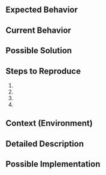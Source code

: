<!--- Provide a general summary of the issue in the Title above -->

<!--- Required --->
## Expected Behavior
<!--- Tell us what should happen -->

<!--- Required --->
## Current Behavior
<!--- Tell us what happens instead of the expected behavior -->


<!--- Optional --->
## Possible Solution
<!--- Not obligatory, but suggest a fix/reason for the bug, -->

<!--- Optional --->
## Steps to Reproduce
<!--- Provide a link to a live example, or an unambiguous set of steps to -->
<!--- reproduce this bug. Include code to reproduce, if relevant -->
1.
2.
3.
4.

<!--- Optional --->
## Context (Environment)
<!--- How has this issue affected you? What are you trying to accomplish? -->
<!--- Providing context helps us come up with a solution that is most useful in the real world -->

<!--- Provide a general summary of the issue in the Title above -->

<!--- Optional --->
## Detailed Description
<!--- Provide a detailed description of the change or addition you are proposing -->

<!--- Optional --->
## Possible Implementation
<!--- Not obligatory, but suggest an idea for implementing addition or change -->
